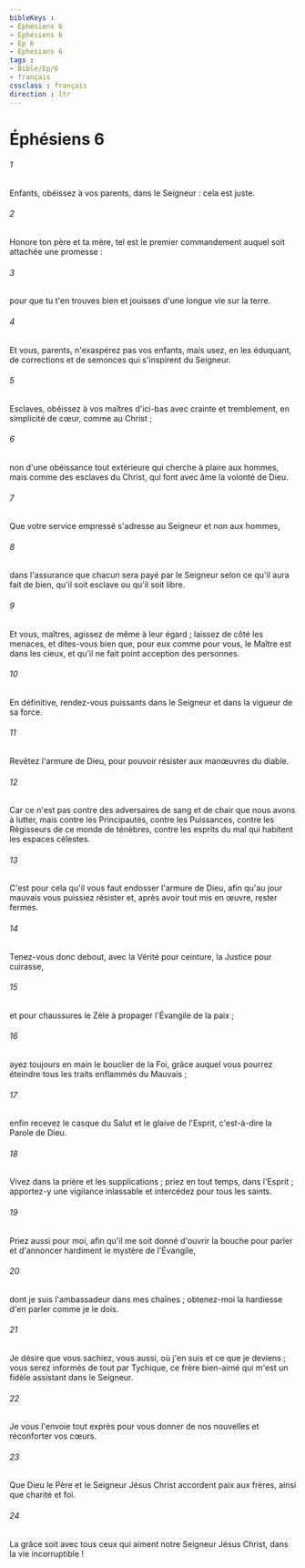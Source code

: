 ```yaml
---
bibleKeys : 
- Éphésiens 6
- Éphésiens 6
- Ep 6
- Ephesians 6
tags : 
- Bible/Ep/6
- français
cssclass : français
direction : ltr
---
```


# Éphésiens 6

###### 1
Enfants, obéissez à vos parents, dans le Seigneur : cela est juste. 
###### 2
Honore ton père et ta mère, tel est le premier commandement auquel soit attachée une promesse : 
###### 3
pour que tu t'en trouves bien et jouisses d'une longue vie sur la terre. 
###### 4
Et vous, parents, n'exaspérez pas vos enfants, mais usez, en les éduquant, de corrections et de semonces qui s'inspirent du Seigneur. 
###### 5
Esclaves, obéissez à vos maîtres d'ici-bas avec crainte et tremblement, en simplicité de cœur, comme au Christ ; 
###### 6
non d'une obéissance tout extérieure qui cherche à plaire aux hommes, mais comme des esclaves du Christ, qui font avec âme la volonté de Dieu. 
###### 7
Que votre service empressé s'adresse au Seigneur et non aux hommes, 
###### 8
dans l'assurance que chacun sera payé par le Seigneur selon ce qu'il aura fait de bien, qu'il soit esclave ou qu'il soit libre. 
###### 9
Et vous, maîtres, agissez de même à leur égard ; laissez de côté les menaces, et dites-vous bien que, pour eux comme pour vous, le Maître est dans les cieux, et qu'il ne fait point acception des personnes. 
###### 10
En définitive, rendez-vous puissants dans le Seigneur et dans la vigueur de sa force. 
###### 11
Revêtez l'armure de Dieu, pour pouvoir résister aux manœuvres du diable. 
###### 12
Car ce n'est pas contre des adversaires de sang et de chair que nous avons à lutter, mais contre les Principautés, contre les Puissances, contre les Régisseurs de ce monde de ténèbres, contre les esprits du mal qui habitent les espaces célestes. 
###### 13
C'est pour cela qu'il vous faut endosser l'armure de Dieu, afin qu'au jour mauvais vous puissiez résister et, après avoir tout mis en œuvre, rester fermes. 
###### 14
Tenez-vous donc debout, avec la Vérité pour ceinture, la Justice pour cuirasse, 
###### 15
et pour chaussures le Zèle à propager l'Évangile de la paix ; 
###### 16
ayez toujours en main le bouclier de la Foi, grâce auquel vous pourrez éteindre tous les traits enflammés du Mauvais ; 
###### 17
enfin recevez le casque du Salut et le glaive de l'Esprit, c'est-à-dire la Parole de Dieu. 
###### 18
Vivez dans la prière et les supplications ; priez en tout temps, dans l'Esprit ; apportez-y une vigilance inlassable et intercédez pour tous les saints. 
###### 19
Priez aussi pour moi, afin qu'il me soit donné d'ouvrir la bouche pour parler et d'annoncer hardiment le mystère de l'Évangile, 
###### 20
dont je suis l'ambassadeur dans mes chaînes ; obtenez-moi la hardiesse d'en parler comme je le dois. 
###### 21
Je désire que vous sachiez, vous aussi, où j'en suis et ce que je deviens ; vous serez informés de tout par Tychique, ce frère bien-aimé qui m'est un fidèle assistant dans le Seigneur. 
###### 22
Je vous l'envoie tout exprès pour vous donner de nos nouvelles et réconforter vos cœurs. 
###### 23
Que Dieu le Père et le Seigneur Jésus Christ accordent paix aux frères, ainsi que charité et foi. 
###### 24
La grâce soit avec tous ceux qui aiment notre Seigneur Jésus Christ, dans la vie incorruptible ! 
